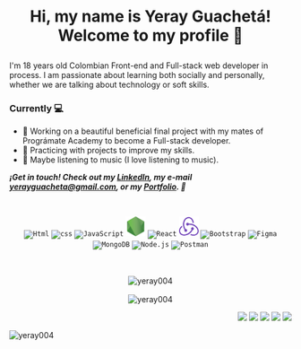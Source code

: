 # <p align="center"> Hi, my name is Yeray Guachetá! Welcome to my profile 👀 </p>
I'm 18 years old Colombian Front-end and Full-stack web developer in process. I am passionate about learning both socially and personally, whether we are talking about technology or soft skills.

### Currently 💻

- 🦾 Working on a beautiful beneficial final project with my mates of Prográmate Academy to become a Full-stack developer.
- 📓 Practicing with projects to improve my skills.
- 🎵 Maybe listening to music (I love listening to music).

***¡Get in touch! Check out my [LinkedIn](https://www.linkedin.com/in/yeray-guachet%C3%A1-carre%C3%B1o/), my e-mail yerayguacheta@gmail.com, or my [Portfolio](https://portfolio-yeray004.vercel.app/). 📲***

</br>

<p align="center">
<code><img height="35" alt="Html" src="https://cdn.worldvectorlogo.com/logos/html-1.svg"/></code>
<code><img height="35" alt="css" src="https://cdn.cdnlogo.com/logos/c/18/css.svg"/></code>
<code><img height="35" alt="JavaScript" src="https://upload.wikimedia.org/wikipedia/commons/thumb/9/99/Unofficial_JavaScript_logo_2.svg/1200px-Unofficial_JavaScript_logo_2.svg.png"/></code>
<code><img height="35" alt="Node.js" src="https://raw.githubusercontent.com/github/explore/80688e429a7d4ef2fca1e82350fe8e3517d3494d/topics/nodejs/nodejs.png"/></code>
<code><img height="35" alt="React" src="https://upload.wikimedia.org/wikipedia/commons/thumb/4/47/React.svg/640px-React.svg.png"/></code>
<code><img height="35" alt="Redux" src="https://raw.githubusercontent.com/devicons/devicon/master/icons/redux/redux-original.svg"/></code>
<code><img height="35" alt="Bootstrap" src="https://upload.wikimedia.org/wikipedia/commons/thumb/b/b2/Bootstrap_logo.svg/1280px-Bootstrap_logo.svg.png"/></code>
<code><img height="35" alt="Figma" src="https://i.pinimg.com/originals/66/8c/cc/668cccb3f734f342e07c0185e6d9a975.png"/></code>
<code><img height="35" alt="MongoDB" src="https://pbs.twimg.com/profile_images/1452637606559326217/GFz_P-5e_400x400.png"/></code>
<code><img height="35" alt="Node.js" src="https://torbjornzetterlund.com/wp-content/uploads/2013/08/mysql-logo.png"/></code>
<code><img height="35" alt="Postman" src="https://uxwing.com/wp-content/themes/uxwing/download/brands-and-social-media/postman-icon.png"/></code>
</p>

</br>

<p align="center"><img align="center" src="https://github-readme-streak-stats.herokuapp.com/?user=yeray004&theme=react&hide_border=true" alt="yeray004" /></p>
<p align="center"><img align="center" src="https://github-readme-stats.vercel.app/api/top-langs/?username=yeray004&theme=react&hide_border=true&include_all_commits=false&count_private=false&layout=compact" alt="yeray004" /></p>
<!-- Proudly created with GPRM ( https://gprm.itsvg.in ) -->


<p align="right">
  <img height="55" src="https://media.tenor.com/w1ThhGE3il8AAAAi/goku-db.gif"/>
  <img height="35" src="https://media.tenor.com/3BmcKa5ABQoAAAAi/among-us.gif"/>
  <img height="35" src="https://media.tenor.com/QR3kCAiHDDMAAAAi/pixel-8bit.gif"/>
  <img height="35" src="https://media.tenor.com/11gf8hne9UEAAAAi/pepe-twitch.gif"/>
  <img height="35" src="https://media.tenor.com/41I-iMyClCgAAAAd/programmer-programming.gif"/>
</p>

<p align="left"> <img src="https://komarev.com/ghpvc/?username=yeray004&label=Profile%20views%20%F0%9F%91%80&color=17e8c5&style=plastic" alt="yeray004" /> </p>

